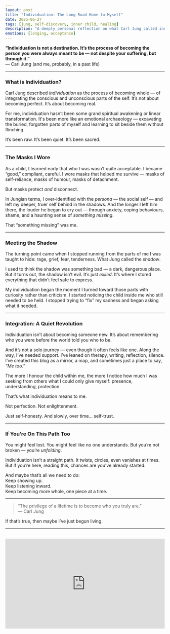 ```yaml
---
layout: post
title: "Individuation: The Long Road Home to Myself"
date: 2025-06-27
tags: [jung, self-discovery, inner child, healing]
description: "A deeply personal reflection on what Carl Jung called individuation — the slow unfolding of who I really am beneath all I was taught to be."
emotions: [longing, acceptance]
---
```


**“Individuation is not a destination. It’s the process of becoming the person you were always meant to be — not despite your suffering, but through it.”**  
— Carl Jung (and me, probably, in a past life)

---

### What is Individuation?

Carl Jung described *individuation* as the process of becoming whole — of integrating the conscious and unconscious parts of the self. It’s not about becoming perfect. It’s about becoming real.

For me, individuation hasn’t been some grand spiritual awakening or linear transformation. It's been more like an emotional archaeology — excavating the buried, forgotten parts of myself and learning to sit beside them without flinching.

It’s been raw. It’s been quiet. It’s been sacred.

---

### The Masks I Wore

As a child, I learned early that who I was wasn’t quite acceptable. I became “good,” compliant, careful. I wore masks that helped me survive — masks of self-reliance, masks of humour, masks of detachment.

But masks protect *and* disconnect.

In Jungian terms, I over-identified with the *persona* — the social self — and left my deeper, truer self behind in the shadows. And the longer I left him there, the louder he began to cry out — through anxiety, coping behaviours, shame, and a haunting sense of *something missing*.

That “something missing” was me.

---

### Meeting the Shadow

The turning point came when I stopped running from the parts of me I was taught to hide: rage, grief, fear, tenderness. What Jung called the *shadow*.

I used to think the shadow was something bad — a dark, dangerous place. But it turns out, the shadow isn’t evil. It’s just *exiled*. It’s where I stored everything that didn’t feel safe to express.

My individuation began the moment I turned toward those parts with curiosity rather than criticism. I started noticing the child inside me who still needed to be held. I stopped trying to “fix” my sadness and began asking what it needed.

---

### Integration: A Quiet Revolution

Individuation isn’t about becoming someone new. It’s about remembering who you were before the world told you who to be.

And it’s not a solo journey — even though it often feels like one. Along the way, I’ve needed support. I’ve leaned on therapy, writing, reflection, silence. I’ve created this blog as a mirror, a map, and sometimes just a place to say, *“Me too.”*

The more I honour the child within me, the more I notice how much I was seeking from others what I could only give myself: presence, understanding, protection.

That’s what individuation means to me.

Not perfection. Not enlightenment.

Just self-honesty. And slowly, over time… self-trust.

---

### If You’re On This Path Too

You might feel lost. You might feel like no one understands. But you’re not broken — you’re *unfolding*.

Individuation isn’t a straight path. It twists, circles, even vanishes at times. But if you’re here, reading this, chances are you’ve already started.

And maybe that’s all we need to do:  
Keep showing up.  
Keep listening inward.  
Keep becoming more whole, one piece at a time.

---

> “The privilege of a lifetime is to become who you truly are.”  
> — Carl Jung

If that’s true, then maybe I’ve just begun living.

---

<div style="position: relative; padding-bottom: 56.25%; height: 0; overflow: hidden; margin-top: 2rem;">
  <iframe 
    src="https://www.youtube.com/embed/8P-VRkttYEY?si=UrlSGEbbeDAWHfwg" 
    style="position: absolute; top: 0; left: 0; width: 100%; height: 100%;" 
    frameborder="0" 
    allowfullscreen>
  </iframe>
</div>
